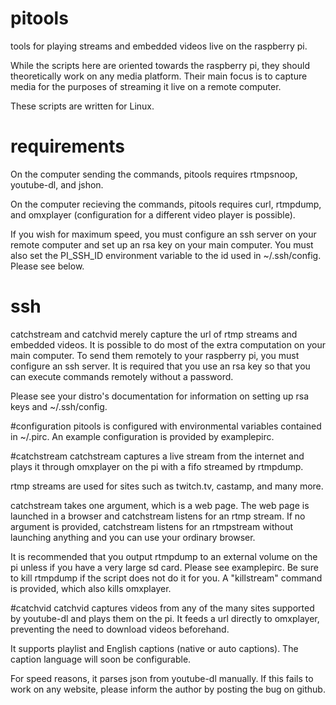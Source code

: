 # pitools
tools for playing streams and embedded videos live on the raspberry pi.

While the scripts here are oriented towards the raspberry pi, they should
theoretically work on any media platform. Their main focus is to capture media
for the purposes of streaming it live on a remote computer.

These scripts are written for Linux.

# requirements
On the computer sending the commands, pitools requires rtmpsnoop, youtube-dl,
and jshon.

On the computer recieving the commands, pitools requires curl, rtmpdump, and
omxplayer (configuration for a different video player is possible).

If you wish for maximum speed, you must configure an ssh server on your remote
computer and set up an rsa key on your main computer. You must also set the 
PI\_SSH\_ID environment variable to the id used in ~/.ssh/config. Please see
below.

# ssh
catchstream and catchvid merely capture the url of rtmp streams and embedded
videos. It is possible to do most of the extra computation on your main
computer. To send them remotely to your raspberry pi, you must configure an ssh
server. It is required that you use an rsa key so that you can execute commands
remotely without a password.

Please see your distro's documentation for information on setting up rsa keys
and ~/.ssh/config.

#configuration
pitools is configured with environmental variables contained in ~/.pirc. An
example configuration is provided by examplepirc.

#catchstream
catchstream captures a live stream from the internet and plays it through
omxplayer on the pi with a fifo streamed by rtmpdump.

rtmp streams are used for sites such as twitch.tv, castamp, and many more.

catchstream takes one argument, which is a web page. The web page is launched
in a browser and catchstream listens for an rtmp stream. If no argument is
provided, catchstream listens for an rtmpstream without launching anything and
you can use your ordinary browser.

It is recommended that you output rtmpdump to an external volume on the pi
unless if you have a very large sd card. Please see examplepirc. Be sure to
kill rtmpdump if the script does not do it for you. A "killstream" command is
provided, which also kills omxplayer.

#catchvid
catchvid captures videos from any of the many sites supported by youtube-dl and
plays them on the pi. It feeds a url directly to omxplayer, preventing the need
to download videos beforehand.

It supports playlist and English captions (native or auto captions). The
caption language will soon be configurable.

For speed reasons, it parses json from youtube-dl manually. If this fails to
work on any website, please inform the author by posting the bug on github.
